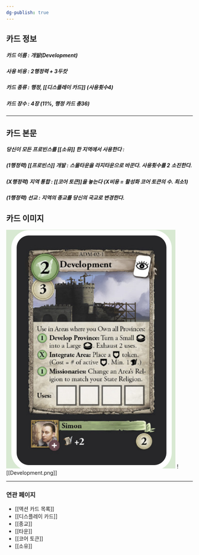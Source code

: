 ```yaml
---
dg-publish: true
---
```

## 카드 정보
##### 카드 이름 : 개발(Development)
##### 사용 비용 : 2행정력 + 3두캇
##### 카드 종류 : 행정,  [[디스플레이 카드]] (사용횟수4)
##### 카드 장수 : 4장 (11%, 행정 카드 총36)
---
## 카드 본문
##### 당신이 모든 프로빈스를 **[[소유]]** 한 지역에서 사용한다 : 
##### (1행정력) [[프로빈스]] 개발 : 스몰타운을 라지타운으로 바꾼다.  사용횟수를 2 소진한다.
##### (X행정력)  지역 통합 : [[코어 토큰]]을 놓는다 (X비용 = 활성화 코어 토큰의 수. 최소1)
##### (1행정력) 선교 : 지역의 종교를 당신의 국교로 변경한다.


## 카드 이미지
<img src="\Assets\Development.png"/>
![[Development.png]]

--- 

### 연관 페이지
- [[액션 카드 목록]]
- [[디스플레이 카드]]
- [[종교]]
- [[타운]]
- [[코어 토큰]]
- [[소유]]
